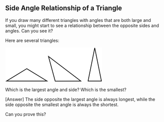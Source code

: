 ## Side Angle Relationship of a Triangle

If you draw many different triangles with angles that are both large and small, you might start to see a relationship between the opposite sides and angles. Can you see it?

<hintLow>
Here are several triangles:

![](examples.png)
</hintLow>

<hint>Which is the largest angle and side? Which is the smallest?</hint>

<hintLow>[Answer]
The side opposite the largest angle is always longest, while the side opposite the smallest angle is always the shortest.
</hintLow>

Can you prove this?

<!-- This can be seen in more detail in this lesson's [Explanation](/Lessons/Math/Geometry_1/Equilateral/explanation/base?page=1)
 -->